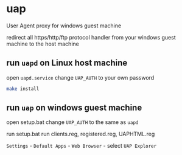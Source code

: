 # uap

User Agent proxy for windows guest machine

redirect all https/http/ftp protocol handler from your windows guest machine to the host machine

## run `uapd` on Linux host machine

open `uapd.service` change `UAP_AUTH` to your own password

```bash
make install
```

## run `uap` on windows guest machine

open setup.bat change `UAP_AUTH` to the same as `uapd`

run setup.bat
run clients.reg,  registered.reg,  UAPHTML.reg

`Settings` -  `Default Apps` - `Web Browser` - select `UAP Explorer`